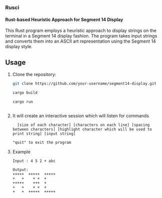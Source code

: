 ### Rusci
#### Rust-based Heuristic Approach for Segment 14 Display

This Rust program employs a heuristic approach to display strings on the terminal in a Segment 14 display fashion. The program takes input strings and converts them into an ASCII art representation using the Segment 14 display style.

## Usage

1. Clone the repository:

   ```bash
   git clone https://github.com/your-username/segment14-display.git

   cargo build

   cargo run 
 
    ``````
2. It will create an interactive session which will listen for commands 

   ```
     [size of each character] [characters on each line] [spacing between characters] [highlight character which will be used to print string] [input string] 
   ``````
    ``` 
    "quit" to exit the program
    ```
3. Example 
    ```
    Input : 4 5 2 + abc

    Output:
    +++++  +++++  +++++  
    +   +    + +  +      
    +++++    +++  +      
    +   +    + +  +      
    +   +  +++++  +++++

    ```